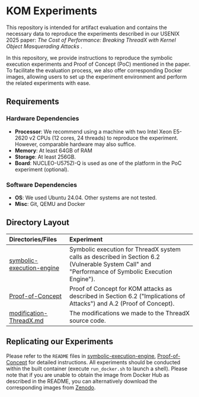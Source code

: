 # KOM Experiments

This repository is intended for artifact evaluation and contains the necessary data to reproduce the experiments described in our USENIX 2025 paper:  *The Cost of Performance: Breaking ThreadX with Kernel Object Masquerading Attacks* .

In this repository, we provide instructions to reproduce the symbolic execution experiments and Proof of Concept (PoC) mentioned in the paper. To facilitate the evaluation process, we also offer corresponding Docker images, allowing users to set up the experiment environment and perform the related experiments with ease.

## Requirements

### Hardware Dependencies

* **Processor**: We recommend using a machine with two Intel Xeon E5-2620 v2 CPUs (12 cores, 24 threads) to reproduce the experiment. However, comparable hardware may also suffice.
* **Memory**: At least 64GB of RAM
* **Storage**: At least 256GB.
* **Board**: NUCLEO-U575ZI-Q is used as one of the platform in the PoC experiment (optional).

### Software Dependencies

* **OS**: We used Ubuntu 24.04. Other systems are not tested.
* **Misc**: Git, QEMU and Docker

## Directory Layout

| Directories/Files                                     | Experiment                                                                                                                                        |
| :---------------------------------------------------- | :------------------------------------------------------------------------------------------------------------------------------------------------ |
| [symbolic-execution-engine](./symbolic-execution-engine) | Symbolic execution for ThreadX system calls as described in Section 6.2 (Vulnerable System Call" and "Performance of Symbolic Execution Engine"). |
| [Proof-of-Concept](./Proof-of-Concept)                   | Proof of Concept for KOM attacks as described in Section 6.2 ("Implications of Attacks") and A.2 (Proof of Concept).                              |
| [modification-ThreadX.md](./modification-ThreadX.md)     | The modifications we made to the ThreadX source code.                                                                                             |

## Replicating our Experiments

Please refer to the `README` files in [symbolic-execution-engine](./symbolic-execution-engine), [Proof-of-Concept](./Proof-of-Concept) for detailed instructions. All experiments should be conducted within the built container (execute `run_docker.sh` to launch a shell). Please note that if you are unable to obtain the image from Docker Hub as described in the README, you can alternatively download the corresponding images from [Zenodo](https://zenodo.org/records/14754680).

<!-- ## (TODO)Badges
<p float="left">
<img src="./assets/usenixbadges-available.svg" width="15%">
<img src="./assets/usenixbadges-functional.svg" width="15%">
<img src="./assets/usenixbadges-reproduced.svg" width="15%">
</p> -->
